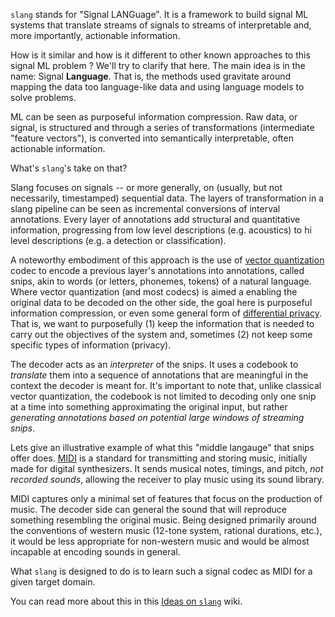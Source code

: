 `slang` stands for "Signal LANGuage". It is a framework to build signal ML systems that translate streams of signals to streams of interpretable and, more importantly, actionable information. 

How is it similar and how is it different to other known approaches to this signal ML problem ? We'll try to clarify that here. 
The main idea is in the name: Signal **Language**. That is, the methods used gravitate around mapping the data too language-like data and using language models to solve problems. 

ML can be seen as purposeful information compression. Raw data, or signal, is structured and through a series of transformations (intermediate "feature vectors"), is converted into semantically interpretable, often actionable information. 

What's `slang`'s take on that?

Slang focuses on signals -- or more generally, on (usually, but not necessarily, timestamped) sequential data. 
The layers of transformation in a slang pipeline can be seen as incremental conversions of interval annotations. 
Every layer of annotations add structural and quantitative information, progressing from low level descriptions (e.g. acoustics) to hi level descriptions (e.g. a detection or classification). 

A noteworthy embodiment of this approach is the use of [vector quantization](https://en.wikipedia.org/wiki/Vector_quantization) codec to encode a previous layer's annotations into annotations, called snips, akin to words (or letters, phonemes, tokens) of a natural language. 
Where vector quantization (and most codecs) is aimed a enabling the original data to be decoded on the other side, the goal here is purposeful information compression, or even some general form of [differential privacy](https://en.wikipedia.org/wiki/Differential_privacy). That is, we want to purposefully (1) keep the information that is needed to carry out the objectives of the system and, sometimes (2) not keep some specific types  of information (privacy).

The decoder acts as an _interpreter_ of the snips. It uses a codebook to _translate_ them into a sequence of annotations that are meaningful in the context the decoder is meant for. It's important to note that, unlike classical vector quantization, the codebook is not limited to decoding only one snip at a time into something approximating the original input, but rather _generating annotations based on potential large windows of streaming snips_. 

Lets give an illustrative example of what this "middle langauge" that snips offer does. 
[MIDI](https://www.cs.cmu.edu/~music/cmsip/readings/MIDI%20tutorial%20for%20programmers.html) is a standard for transmitting and storing music, initially made for digital synthesizers. It sends musical notes, timings, and pitch, *not recorded sounds*, allowing the receiver to play music using its sound library. 

MIDI captures only a minimal set of features that focus on the production of music. The decoder side can general the sound that will reproduce something resembling the original music. Being designed primarily around the conventions of western music (12-tone system, rational durations, etc.), it would be less appropriate for non-western music and would be almost incapable at encoding sounds in general.

What `slang` is designed to do is to learn such a signal codec as MIDI for a given target domain. 


You can read more about this in this [Ideas on `slang`](https://github.com/otosense/slang/wiki/Ideas-on-%60slang%60) wiki.
